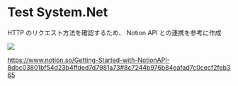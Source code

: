 # Test System.Net

HTTP のリクエスト方法を確認するため、 Notion API との連携を参考に作成

[![](https://img.youtube.com/vi/NJnM935Jfnk/0.jpg)](https://www.youtube.com/watch?v=NJnM935Jfnk)

https://www.notion.so/Getting-Started-with-NotionAPI-8dbc03801bf54d23b4ffded7d7981a73#8c7244b976b84eafad7c0cecf2feb365
